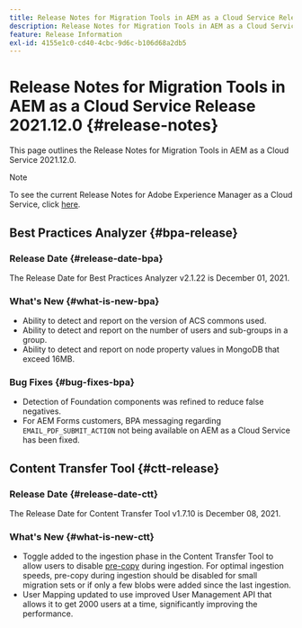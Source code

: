 ```yaml
---
title: Release Notes for Migration Tools in AEM as a Cloud Service Release 2021.12.0
description: Release Notes for Migration Tools in AEM as a Cloud Service Release 2021.12.0
feature: Release Information
exl-id: 4155e1c0-cd40-4cbc-9d6c-b106d68a2db5
---
```

# Release Notes for Migration Tools in AEM as a Cloud Service Release 2021.12.0 {#release-notes}

This page outlines the Release Notes for Migration Tools in AEM as a Cloud Service 2021.12.0.

>[!NOTE]
>To see the current Release Notes for Adobe Experience Manager as a Cloud Service, click [here](https://experienceleague.adobe.com/docs/experience-manager-cloud-service/release-notes/release-notes/release-notes-current.html).

## Best Practices Analyzer {#bpa-release}

### Release Date {#release-date-bpa}

The Release Date for Best Practices Analyzer v2.1.22 is December 01, 2021.

### What's New {#what-is-new-bpa}

* Ability to detect and report on the version of ACS commons used.
* Ability to detect and report on the number of users and sub-groups in a group.
* Ability to detect and report on node property values in MongoDB that exceed 16MB.

### Bug Fixes {#bug-fixes-bpa}

* Detection of Foundation components was refined to reduce false negatives.
* For AEM Forms customers, BPA messaging regarding `EMAIL_PDF_SUBMIT_ACTION` not being available on AEM as a Cloud Service has been fixed. 


## Content Transfer Tool {#ctt-release}

### Release Date {#release-date-ctt}

The Release Date for Content Transfer Tool v1.7.10 is December 08, 2021.

### What's New {#what-is-new-ctt}

* Toggle added to the ingestion phase in the Content Transfer Tool to allow users to disable [pre-copy](https://experienceleague.adobe.com/docs/experience-manager-cloud-service/moving/cloud-migration/content-transfer-tool/handling-large-content-repositories.html?lang=en) during ingestion. For optimal ingestion speeds, pre-copy during ingestion should be disabled for small migration sets or if only a few blobs were added since the last ingestion. 
* User Mapping updated to use improved User Management API that allows it to get 2000 users at a time, significantly improving the performance.
